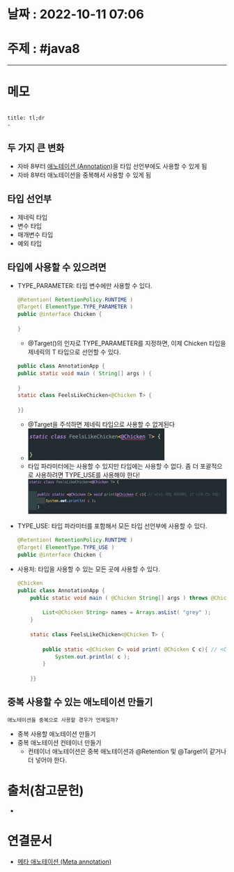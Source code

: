 # 날짜 : 2022-10-11 07:06

# 주제 : #java8 
----
# 메모

```toc
```

```ad-note
title: tl;dr
- 
```


## 두 가지  큰 변화

- 자바 8부터 [애노테이션 (Annotation)](애노테이션%20(Annotation).md)을 타입 선언부에도 사용할 수 있게 됨
- 자바 8부터 애노테이션을 중복해서 사용할 수 있게 됨


## 타입 선언부
- 제네릭 타입
- 변수 타입
- 매개변수 타입
- 예외 타입


## 타입에 사용할 수 있으려면
- TYPE_PARAMETER: 타입 변수에만 사용할 수 있다.
	```java  
	@Retention( RetentionPolicy.RUNTIME ) 
	@Target( ElementType.TYPE_PARAMETER )  
	public @interface Chicken {  
	  
	}
	```
	- @Target()의 인자로 TYPE_PARAMETER를 지정하면, 이제 Chicken 타입을 제네릭의 T 타입으로 선언할 수 있다.
	```java
	public class AnnotationApp {  
    public static void main ( String[] args ) {  
  
    }  
    static class FeelsLikeChicken<@Chicken T> {  
  
    }}
	```
	- @Target을 주석하면 제네릭 타입으로 사용할 수 없게된다
	- ![](../img/Pasted%20image%2020221011072229.png)
	- 타입 파라미터에는 사용할 수 있지만 타입에는 사용할 수 없다. 좀 더 포괄적으로 사용하려면 TYPE_USE를 사용해야 한다!
	![](../img/Pasted%20image%2020221011072736.png)

- TYPE_USE: 타입 파라미터를 포함해서 모든 타입 선언부에 사용할 수 있다.
	```java
	@Retention( RetentionPolicy.RUNTIME )
	@Target( ElementType.TYPE_USE )  
	public @interface Chicken {
	```
- 사용처: 타입을 사용할 수 있는 모든 곳에 사용할 수 있다.
	```java
	@Chicken  
	public class AnnotationApp {  
	    public static void main ( @Chicken String[] args ) throws @Chicken RuntimeException {  
	  
	        List<@Chicken String> names = Arrays.asList( "grey" );  
	    }  
	  
	    static class FeelsLikeChicken<@Chicken T> {  
	  
	        public static <@Chicken C> void print( @Chicken C c){ // <C>는 타입 파라미터, (C c)의 C는 타입!  
	            System.out.println( c );  
	        }  
	  
	    }}
	```



## 중복 사용할 수 있는 애노테이션 만들기
```ad-question
애노테이션을 중복으로 사용할 경우가 언제일까?
```

- 중복 사용할 애노테이션 만들기
- 중복 애노테이션 컨테이너 만들기
	- 컨테이너 애노테이션은 중복 애노테이션과 @Retention 및 @Target이 같거나 더 넣어야 한다.


# 출처(참고문헌)
- 

# 연결문서
- [메타 애노테이션 (Meta annotation)](메타%20애노테이션%20(Meta%20annotation).md)
